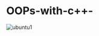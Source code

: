 # OOPs-with-c++-
![ubuntu1](https://user-images.githubusercontent.com/91408293/134800253-0dd00ed0-6030-4ac4-879b-85443f136b75.PNG)
